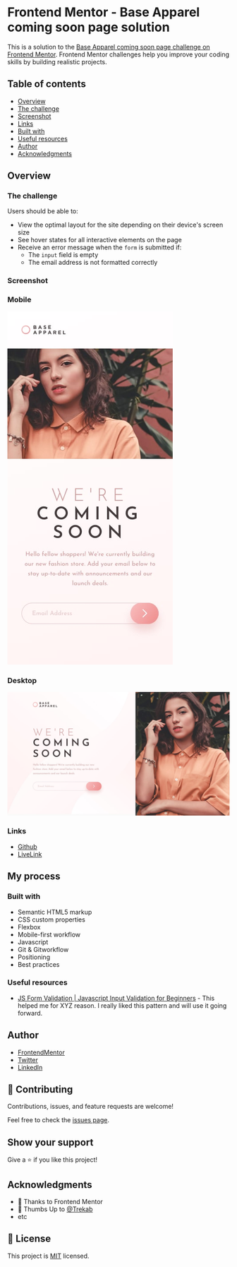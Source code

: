 # Frontend Mentor - Base Apparel coming soon page solution

This is a solution to the [Base Apparel coming soon page challenge on Frontend Mentor](https://www.frontendmentor.io/challenges/base-apparel-coming-soon-page-5d46b47f8db8a7063f9331a0). Frontend Mentor challenges help you improve your coding skills by building realistic projects. 

## Table of contents

  - [Overview](#overview)
  - [The challenge](#the-challenge)
  - [Screenshot](#screenshot)
  - [Links](#links)
  - [Built with](#built-with)
  - [Useful resources](#useful-resources)
  - [Author](#author)
  - [Acknowledgments](#acknowledgments)

## Overview

### The challenge

Users should be able to:

- View the optimal layout for the site depending on their device's screen size
- See hover states for all interactive elements on the page
- Receive an error message when the `form` is submitted if:
  - The `input` field is empty
  - The email address is not formatted correctly

### Screenshot
### Mobile
![](./design/mobile-design.jpg)

### Desktop
![](./design/desktop-design.jpg)


### Links

- [Github](https://github.com/Have-Samuel/base-apparel-coming)
- [LiveLink](https://bacoming.netlify.app/)

## My process

### Built with

- Semantic HTML5 markup
- CSS custom properties
- Flexbox
- Mobile-first workflow
- Javascript
- Git & Gitworkflow
- Positioning
- Best practices

### Useful resources

- [JS Form Validation | Javascript Input Validation for Beginners](hhttps://www.google.com/search?q=forms+and+customized+input+field+errors+in+javascript&oq=forms+and+customized+input+field+errors+in+javascript&aqs=chrome..69i57.42928j0j7&sourceid=chrome&ie=UTF-8#fpstate=ive&vld=cid:973929f6,vid:zNIfyHbVbYw) - This helped me for XYZ reason. I really liked this pattern and will use it going forward.

## Author

- [FrontendMentor](https://www.frontendmentor.io/profile/Have-Samuel)
- [Twitter](https://twitter.com/samhave1)
- [LinkedIn](https://www.linkedin.com/in/have-samuel/)

## 🤝 Contributing

Contributions, issues, and feature requests are welcome!

Feel free to check the [issues page](https://github.com/Have-Samuel/base-apparel-coming/issues).

## Show your support

Give a ⭐️ if you like this project!
## Acknowledgments

- 🎉 Thanks to Frontend Mentor 
- 👋 Thumbs Up to [@Trekab](https://github.com/trekab)
- etc

## 📝 License

This project is [MIT](./MIT.md) licensed.
